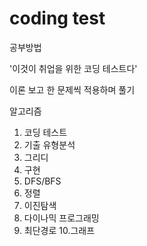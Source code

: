# coding test

공부방법

'이것이 취업을 위한 코딩 테스트다'

이론 보고 한 문제씩 적용하며 풀기

알고리즘
1. 코딩 테스트 
2. 기출 유형분석
3. 그리디
4. 구현
5. DFS/BFS
6. 정렬
7. 이진탐색
8. 다이나믹 프로그래밍
9. 최단경로
10.그래프
